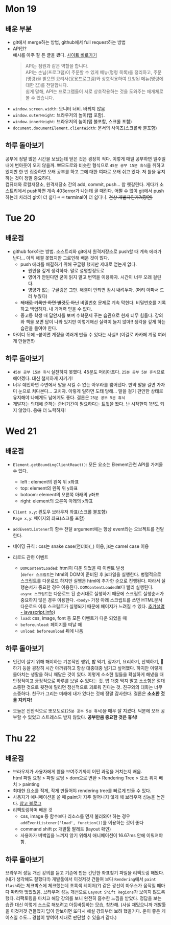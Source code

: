 # Mon 19

## 배운 부분

- git에서 merge하는 방법, github에서 full request하는 방법
- API란? <br/>
  예시를 아주 잘 든 글을 봤다. [사이트 바로가기](http://blog.wishket.com/api%EB%9E%80-%EC%89%BD%EA%B2%8C-%EC%84%A4%EB%AA%85-%EA%B7%B8%EB%A6%B0%ED%81%B4%EB%9D%BC%EC%9D%B4%EC%96%B8%ED%8A%B8/)
  > API는 점원과 같은 역할을 합니다.<br/>
  > API는 손님(프로그램)이 주문할 수 있게 메뉴(명령 목록)를 정리하고, 주문(명령)을 받으면 요리사(응용프로그램)와 상호작용하여 요청된 메뉴(명령에 대한 값)를 전달합니다.<br/>
  > 쉽게 말해, API는 프로그램들이 서로 상호작용하는 것을 도와주는 매개체로 볼 수 있습니다.

* `window.screen.width`: 모니터 너비. 바뀌지 않음
* `window.outerHeight`: 브라우저의 높이(탭 포함).
* `window.innerHeight`: 브라우저의 높이(탭 불포함, 스크롤 포함)
* `document.documentElement.clientWidth`: 문서의 사이즈(스크롤바 불포함)

## 하루 돌아보기

공부에 정말 많은 시간을 보냈는데 얻은 것은 굉장히 적다. 이렇게 매일 공부하면 일주일 내에 번아웃이 오지 않을까. 뽀모도로와 비슷한 형식으로 `45분 공부 15분 휴식`을 취하고 있지만 한 번 집중하면 오래 공부를 하고 그에 대한 여파로 오래 쉬고 있다. 저 틀을 유지하는 것이 정말 중요하다.
<br/>
컴퓨터와 로컬저장소, 원격저장소 간의 add, commit, push... 참 헷갈린다. 게다가 소스트리에서 push하면 계속 403error가 나는데 골 때린다. 어쩔 수 없이 git에서 push하는데 차라리 git이 더 쉽다ㅋㅋ terminal이 더 쉽다니. ~~천상 개발자인가?(망언)~~

# Tue 20

## 배운점

- github fork하는 방법. 소스트리와 git에서 원격저장소로 push할 때 계속 에러가 난다... 아직 해결 못했지만 그로인해 배운 것이 많다.
  - push 에러를 해결하기 위해 구글링 했지만 제대로 얻는게 없다.
    - 원인을 깊게 생각하자. 말로 설명할정도로
    - 영어가 안된다면 굳이 읽지 말고 번역을 이용하자. 시간이 너무 오래 걸린다.
    - 영양가 없는 구글링은 그만. 해결이 안되면 잠시 내려두자. (머리 아파서 드러 누웠다)
  - ~~제대로 기록만 하면 별것도 아닌~~ 비밀번호 문제로 계속 막힌다. 비밀번호를 기록하고 백업하자. 내 기억력 믿을 수 없다.
  - 중고등 학생 때 답안지를 보며 수학문제 푸는 습관으로 현재 너무 힘들다. 강의와 책을 보면 답이 나와 있지만 이렇게해선 실력이 늘지 않아!! 생각을 깊게 하는 습관을 들여야 한다.
- 아이디 뒤에 `+`붙이면 계정을 여러개 만들 수 있다는 사실!! (이걸로 카카페 계정 여러개 만들면!!)

## 하루 돌아보기

* `45분 공부 15분 휴식` 실천하지 못했다. 45분도 머리아프다. `25분 공부 5분 휴식`으로 해야겠다. 대신 철저하게 지키기!
* 너무 예민하면 주변에서 말을 시킬 수 없는 아우라를 뿜어낸다. 만약 말을 걸면 가자미 눈으로 처다본다... 고치자. 이렇게 일하면 도태 당해... 말을 걸기 편안한 상태로 유지해야 나에게도 남에게도 좋다. 결론은 `25분 공부 5분 휴식`
* 개발자는 의대에 준하는 준비기간이 필요하다는 [트윗](https://twitter.com/golbin/status/1384454871856803843?s=21)을 봤다. 난 시작한지 1년도 되지 않았다. ~~응애~~ 더 노력하자!


# Wed 21

## 배운점

- `Element.getBoundingClientReact()`: 모든 요소는 Element관련 API를 가져올 수 있다.

  - left : element의 왼쪽 위 x좌표
  - top: element의 왼쪽 위 y좌표
  - botoom: element의 오른쪽 아래의 y좌표
  - right: element의 오른쪽 아래의 x좌표

- `Client x,y`: 윈도우 브라우저 좌표(스크롤 불포함)<br/>
  `Page x,y`: 페이지의 좌표(스크롤 포함)<br/>
- `addEventListener`의 함수 전달 argument에는 항상 event라는 오브젝트를 전달한다.
- 네이밍 규칙 : css는 snake case(언더바(`_`) 이용, js는 camel case 이용
- 리로드 관련 이벤트
  - `DOMContentLoaded`: html이 다운 되었을 때 이벤트 발생<br/>
    (`defer 스크립트`는 html의 DOM이 준비된 후 js파일을 실행한다. 병렬적으로 스크립트를 다운로드 하지만 실행은 html에 추가한 순으로 진행된다. 따라서 실행순서가 중요한 경우 이용된다. `DOMContentLoaded`보다 빨리 실행된다. <br/>
    `async 스크립트`는 다운로드 된 순서대로 실행하기 때문에 스크립트 실행순서가 중요하지 않은 경우 이용한다.
    `<body>` 가장 아래 스크립트를 쓰면 HTML문서 다운로드 이후 스크립트가 실행되기 때문에 페이지가 느려질 수 있다. [추가설명 - javascript.info](https://ko.javascript.info/script-async-defer))
  - `load`: css, image, font 등 모든 이벤트가 다운 되었을 때
  - `beforeunload`: 페이지를 떠날 때
  - `unload`: `beforeunload` 뒤에 나옴

## 하루 돌아보기

- 인간이 살기 위해 해야하는 기본적인 행위, 밥 먹기, 잠자기, 요리하기, 산책하기, 💩하기 등을 굉장히 시간 아까워하고 항상 대충대충 넘기고 싶어했다. 하지만 이렇게 몰아치는 생활을 하니 깨달은 것이 있다. 이렇게 소소한 일들을 확실하게 해냈을 때 안정적이고 긍정적으로 하루를 보낼 수 있다는 것. 밥 대충 먹지 말고 소소함은 절대 소중한 것으로 뒷전에 밀리면 정신적으로 괴로워 진다는 것. 친구와의 대화는 너무 소중하다. 친구가 그리는 미래에 내가 있다는 것에 정말 감사한다. 결론은 **소소한 것을 지키자!**

* 오늘은 전반적으로 뽀모도로(`25분 공부 5분 휴식`)을 매우 잘 지켰다. 덕분에 오래 공부할 수 있었고 스트레스도 받지 않았다. **공부만큼 중요한 것은 휴식!**

# Thu 22

## 배운점

- 브라우저가 사용자에게 웹을 보여주기까지 어떤 과정을 거치는지 배움. <br/>
  html 파일 요청 > 파일 로딩 > dom으로 변환 > Rendering Tree > 요소 위치 배치 > painting
- 최대한 요소를 적게, 작게 만들어야 rendering tree를 빠르게 만들 수 있다.
- 사용자가 애니메이션을 쓸 때 paint가 자주 일어나지 않게 해 브라우저 성능을 높인다. [참고 블로그](https://mygumi.tistory.com/238)
- 리팩토링하며 배운 것
  - css, image 등 함수보다 리소스를 먼저 불러와야 하는 경우 `addEventListener('load', function())`를 이용하는 것이 좋다
  - command shift p: 개발툴 팔레트 (layout 확인)
  - 사용자가 버벅임을 느끼지 않기 위해서 애니메이션이 16.67ms 안에 이뤄져야 함.


## 하루 돌아보기

브라우저 성능 개선 강의를 듣고 기존에 만든 간단한 좌표찾기 파일을 리팩토링 해봤다. (내가 생각해도 잘했다!!) 개발툴에서 이것저것 건들여 보다 `Rendering`에서 `paint flash`라는 체크박스에 체크했는데 초록색 레이저(?) 같은 광선이 마우스가 움직일 때마다 따라와 멋있었음. 브라우저 성능 개선으로 `Layout Shift Regions`가 보이지 않도록 했다. 리팩토링을 마치고 해당 강의를 보니 완전히 흡수한 느낌을 받았다. 정답을 보는 습관 대신 이렇게 스스로 해보려고 아등바등하는 모습, 칭찬해. (사실 재밌으니까 개발툴을 이것저것 건들였지 답이 안보이면 또다시 해설 강의부터 보려 했을거다. 운이 좋은 케이스일 수도... 경험이 쌓여야 제대로 판단할 수 있을거 같다.)
